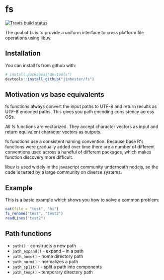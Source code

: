 # fs
[![Travis build status](https://travis-ci.org/jimhester/fs.svg?branch=master)](https://travis-ci.org/jimhester/fs)

The goal of fs is to provide a uniform interface to cross platform file operations using [libuv](http://libuv.org/).

## Installation

You can install fs from github with:


``` r
# install.packages("devtools")
devtools::install_github("jimhester/fs")
```

## Motivation vs base equivalents

fs functions always convert the input paths to UTF-8 and return results as
UTF-8 encoded paths. This gives you path encoding consistency across OSs.

All fs functions are vectorized. They accept character vectors as input and
return equivalent character vectors as outputs.

fs functions use a consistent naming convention. Because base R's functions
were gradually added over time there are a number of different conventions used
across a handful of different packages, which makes function discovery more
difficult.

libuv is used widely in the javascript community underneath
[nodejs](https://nodejs.org), so the code is tested by a large community on
diverse systems.

## Example

This is a basic example which shows you how to solve a common problem:

``` r
cat(file = "test", "hi")
fs_rename("test", "test2")
readLines("test2")
```

## Path functions

- `path()` - constructs a new path
- `path_expand()` - expand `~` in a path
- `path_home()` - home directory path
- `path_norm()` - normalizes a path
- `path_split()` - split a path into components
- `path_temp()` - temporary directory path
